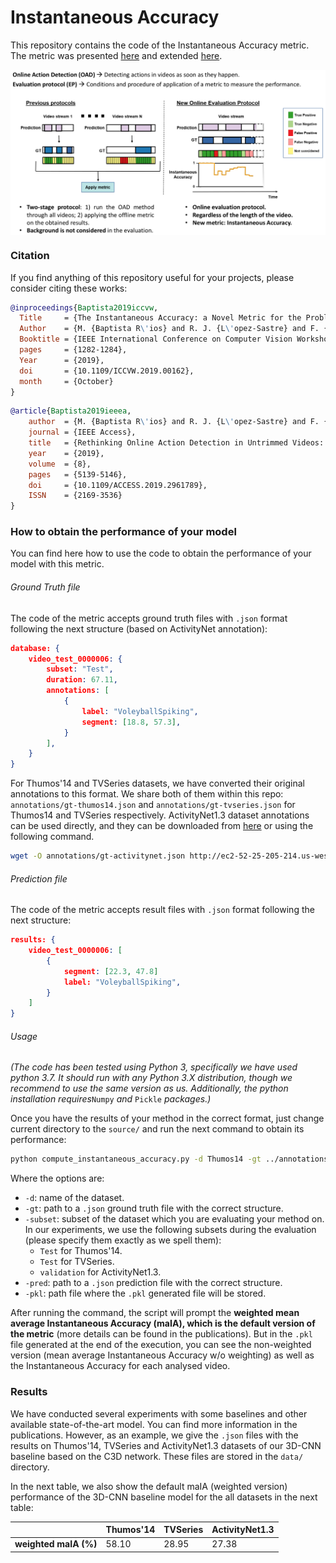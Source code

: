 # Instantaneous Accuracy

This repository contains the code of the Instantaneous Accuracy metric. The metric was presented [here](https://arxiv.org/pdf/2003.09970.pdf) and extended [here](https://arxiv.org/pdf/2003.12041.pdf).

<p align="center">
  <img src="./png/ia.png" alt="Online Evaluation for Online Action Detection" title="Instantaneous Accuracy" width="652" zoom="343" align="center" />
</p>


### Citation

If you find anything of this repository useful for your projects, please consider citing these works:

```bibtex
@inproceedings{Baptista2019iccvw,
  Title     = {The Instantaneous Accuracy: a Novel Metric for the Problem of Online Human Behaviour Recognition in Untrimmed Videos},
  Author    = {M. {Baptista R\'ios} and R. J. {L\'opez-Sastre} and F. {Caba-Heilbron} and J. {van Gemert} and F. J. {Acevedo-Rodr\'iguez} and S. {Maldonado-Basc\'on}},
  Booktitle = {IEEE International Conference on Computer Vision Workshop (ICCVW)},
  pages     = {1282-1284},
  Year      = {2019},
  doi       = {10.1109/ICCVW.2019.00162},
  month     = {October}
}
```

```bibtex
@article{Baptista2019ieeea,
	author  = {M. {Baptista R\'ios} and R. J. {L\'opez-Sastre} and F. {Caba Heilbron} and J. C. {Van Gemert} and F. J. {Acevedo-Rodr\'iguez} and S. {Maldonado-Basc\'on}},
	journal = {IEEE Access},
	title   = {Rethinking Online Action Detection in Untrimmed Videos: A Novel Online Evaluation Protocol},
	year	= {2019},
	volume  = {8},
	pages   = {5139-5146},
	doi     = {10.1109/ACCESS.2019.2961789},
	ISSN	= {2169-3536}
}
```

### How to obtain the performance of your model

You can find here how to use the code to obtain the performance of your model with this metric.

###### Ground Truth file

The code of the metric accepts ground truth files with `.json` format following the next structure (based on ActivityNet annotation):

```json
database: {
    video_test_0000006: {
        subset: "Test",
        duration: 67.11,
        annotations: [
            {
                label: "VoleyballSpiking",
                segment: [18.8, 57.3],
            }
        ],
    }
}
```

For Thumos'14 and TVSeries datasets, we have converted their original annotations to this format. We share both of them within this repo: `annotations/gt-thumos14.json` and `annotations/gt-tvseries.json` for Thumos14 and TVSeries respectively. ActivityNet1.3 dataset annotations can be used directly, and they can be downloaded from [here](http://activity-net.org/download.html) or using the following command.

```bash
wget -O annotations/gt-activitynet.json http://ec2-52-25-205-214.us-west-2.compute.amazonaws.com/files/activity_net.v1-3.min.json
```

###### Prediction file

The code of the metric accepts result files with `.json` format following the next structure:

```json
results: {
    video_test_0000006: [
        {
            segment: [22.3, 47.8]
            label: "VoleyballSpiking",
        }
    ]
}
```

###### Usage

*(The code has been tested using Python 3, specifically we have used python 3.7. It should run with any Python 3.X distribution, though we recommend to use the same version as us. Additionally, the python installation requires*`Numpy` *and* `Pickle` *packages.)*

Once you have the results of your method in the correct format, just change current directory to the `source/` and run the  next command to obtain its performance:

```bash
python compute_instantaneous_accuracy.py -d Thumos14 -gt ../annotations/gt-thumos14.json -subset Test -pred ../data/c3d-thumos14.json -pkl ./c3d-thumos14-ia.pkl

```

Where the options are:

- `-d`: name of the dataset.
- `-gt`: path to a `.json` ground truth file with the correct structure.
- `-subset`: subset of the dataset which you are evaluating your method on. In our experiments, we use the following subsets during the evaluation (please specify them exactly as we spell them):
  - `Test` for Thumos'14.
  - `Test` for TVSeries.
  - `validation` for ActivityNet1.3.
- `-pred`: path to a `.json` prediction file with the correct structure.
- `-pkl`: path file where the `.pkl` generated file will be stored.

After running the command, the script will prompt the **weighted mean average Instantaneous Accuracy (maIA), which is the default version of the metric** (more details can be found in the publications). But in the `.pkl` file generated at the end of the execution, you can see the non-weighted version (mean average Instantaneous Accuracy w/o weighting) as well as the Instantaneous Accuracy for each analysed video.

### Results

We have conducted several experiments with some baselines and other available state-of-the-art model. You can find more information in the publications. However, as an example, we give the `.json` files with the results on Thumos'14, TVSeries and ActivityNet1.3 datasets of our 3D-CNN baseline based on the C3D network. These files are stored in the `data/` directory.

In the next table, we also show the default maIA (weighted version) performance of the 3D-CNN baseline model for the all datasets in the next table:

|                       | Thumos'14 | TVSeries | ActivityNet1.3 |
| --------------------- | --------- | -------- | -------------- |
| **weighted maIA (%)** | 58.10     | 28.95    | 27.38          |

